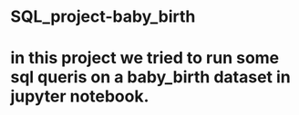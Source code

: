# SQL_project-baby_birth
# in this project we tried to run some sql queris on a baby_birth dataset in jupyter notebook.
